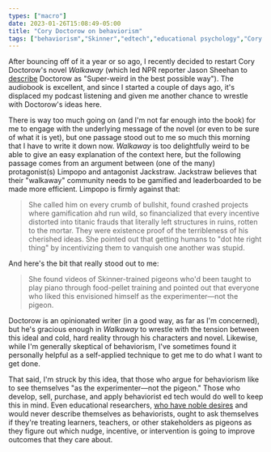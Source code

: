 ```yaml
---
types: ["macro"]
date: 2023-01-26T15:08:49-05:00
title: "Cory Doctorow on behaviorism"
tags: ["behaviorism","Skinner","edtech","educational psychology","Cory Doctorow","Walkaway","learning theories","education","research"]
---
```

After bouncing off of it a year or so ago, I recently decided to restart Cory Doctorow's novel *Walkaway* (which led NPR reporter Jason Sheehan to [describe](https://www.npr.org/2017/04/27/523587179/in-walkaway-a-blueprint-for-a-new-weird-but-better-world) Doctorow as "Super-weird in the best possible way"). The audiobook is excellent, and since I started a couple of days ago, it's displaced my podcast listening and given me another chance to wrestle with Doctorow's ideas here. 

There is way too much going on (and I'm not far enough into the book) for me to engage with the underlying message of the novel (or even to be sure of what it is yet), but one passage stood out to me so much this morning that I have to write it down now. *Walkaway* is too delightfully weird to be able to give an easy explanation of the context here, but the following passage comes from an argument between (one of the many) protagonist(s) Limpopo and antagonist Jackstraw. Jackstraw believes that their "walkaway" community needs to be gamified and leaderboarded to be made more efficient. Limpopo is firmly against that:

> She called him on every crumb of bullshit, found crashed projects where gamification ahd run wild, so financialized that every incentive distorted into titanic frauds that literally left structures in ruins, rotten to the mortar. They were existence proof of the terribleness of his cherished ideas. She pointed out that getting humans to "dot hte right thing" by incentivizing them to vanquish one another was stupid. 

And here's the bit that really stood out to me:

> She found videos of Skinner-trained pigeons who'd been taught to play piano through food-pellet training and pointed out that everyone who liked this envisioned himself as the experimenter—not the pigeon.

Doctorow is an opinionated writer (in a good way, as far as I'm concerned), but he's gracious enough in *Walkaway* to wrestle with the tension between this ideal and cold, hard reality through his characters and novel. Likewise, while I'm generally skeptical of behaviorism, I've sometimes found it personally helpful as a self-applied technique to get me to do what I want to get done.

That said, I'm struck by this idea, that those who argue for behaviorism like to see themselves "as the experimenter—not the pigeon." Those who develop, sell, purchase, and apply behaviorist ed tech would do well to keep this in mind. Even educational researchers, [who have noble desires](https://spencergreenhalgh.com/work/2023-01-26-the-desire/) and would never describe themselves as behaviorists, ought to ask themselves if they're treating learners, teachers, or other stakeholders as pigeons as they figure out which nudge, incentive, or intervention is going to improve outcomes that they care about.
